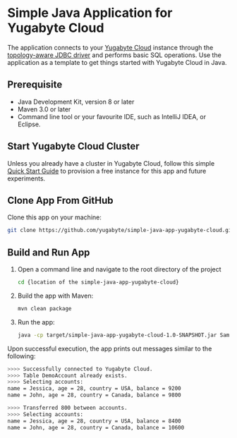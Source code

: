 # Simple Java Application for Yugabyte Cloud

The application connects to your [Yugabyte Cloud](https://cloud.yugabyte.com/) instance through the 
[topology-aware JDBC driver](https://docs.yugabyte.com/latest/integrations/jdbc-driver/) and performs basic SQL 
operations. Use the application as a template to get things started with Yugabyte Cloud in Java.

## Prerequisite
* Java Development Kit, version 8 or later
* Maven 3.0 or later
* Command line tool or your favourite IDE, such as IntelliJ IDEA, or Eclipse.

## Start Yugabyte Cloud Cluster

Unless you already have a cluster in Yugabyte Cloud, follow this simple 
[Quick Start Guide](https://docs.yugabyte.com/latest/yugabyte-cloud/cloud-quickstart/qs-add/) to provision a free
instance for this app and future experiments.

## Clone App From GitHub

Clone this app on your machine:

```bash
git clone https://github.com/yugabyte/simple-java-app-yugabyte-cloud.git
```

## Build and Run App

1. Open a command line and navigate to the root directory of the project
    ```bash
   cd {location of the simple-java-app-yugabyte-cloud}
    ```
2. Build the app with Maven:
    ```bash
    mvn clean package
    ```
3. Run the app:
    ```bash
    java -cp target/simple-java-app-yugabyte-cloud-1.0-SNAPSHOT.jar SampleApp
    ```

Upon successful execution, the app prints out messages similar to the following:

```bash
>>>> Successfully connected to Yugabyte Cloud.
>>>> Table DemoAccount already exists.
>>>> Selecting accounts:
name = Jessica, age = 28, country = USA, balance = 9200
name = John, age = 28, country = Canada, balance = 9800

>>>> Transferred 800 between accounts.
>>>> Selecting accounts:
name = Jessica, age = 28, country = USA, balance = 8400
name = John, age = 28, country = Canada, balance = 10600
```
